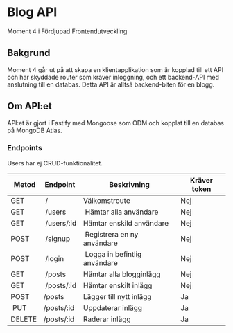 # Blog API

Moment 4 i Fördjupad Frontendutveckling

## Bakgrund

Moment 4 går ut på att skapa en klientapplikation som är kopplad till ett API och har skyddade router som kräver inloggning, och ett backend-API med anslutning till en databas.
Detta API är alltså backend-biten för en blogg.

## Om API:et

API:et är gjort i Fastify med Mongoose som ODM och kopplat till en databas på MongoDB Atlas.

### Endpoints

Users har ej CRUD-funktionalitet.

|  Metod | Endpoint    |  Beskrivning                  | Kräver token |
| ------ | ----------- | ----------------------------- | ------------ |
| GET    |  /          | Välkomstroute                 | Nej          |
| GET    |  /users     |  Hämtar alla användare        | Nej          |
| GET    |  /users/:id | Hämtar enskild användare      | Nej          |
| POST   |  /signup    |  Registrera en ny användare   | Nej          |
| POST   |  /login     |  Logga in befintlig användare | Nej          |
| GET    |  /posts     | Hämtar alla blogginlägg       | Nej          |
| GET    |  /posts/:id | Hämtar enskilt inlägg         | Nej          |
| POST   | /posts      | Lägger till nytt inlägg       | Ja           |
|  PUT   | /posts/:id  | Uppdaterar inlägg             | Ja           |
| DELETE | /posts/:id  | Raderar inlägg                | Ja           |
